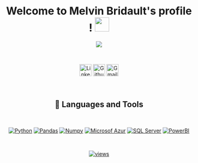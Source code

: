 <h1 align="center">
  Welcome to Melvin Bridault's profile !
  <img src="https://media.giphy.com/media/hvRJCLFzcasrR4ia7z/giphy.gif" width="38">
</h1>

<p align="center">
  <a href="https://github.com/DenverCoder1/readme-typing-svg"><img src="https://readme-typing-svg.herokuapp.com?color=%23F75C7E&size=22&center=true&vCenter=true&lines=Data+analyst+junior;Passionate+about+data+science;Always+learning+new+things"></a>
</p>
<br>
<p align="center">
  <a href="https://www.linkedin.com/in/melvin-bridault/"><img width="32px" alt="LinkedIn logo" title="LinkedIn"src="https://www.iconsdb.com/icons/preview/color/F75C7E/linkedin-4-xxl.png"/></a>
  <a href="https://github.com/MelvinBridault"><img width="32px" alt="Github logo" title="Github" src="https://www.iconsdb.com/icons/preview/color/F75C7E/github-9-xxl.png"/></a>
  <a href="mailto:melvin.bridault@gmail.com"><img width="32px" alt="Gmail logo" title="Gmail" src="https://www.iconsdb.com/icons/preview/color/F75C7E/message-xxl.png"/></a>
</p>
<br>
<h2 align="center">
🔧 Languages and Tools
</h2>
<br>
<p align="center">
  <a href="#"><img alt="Python" src="https://img.shields.io/badge/Python-FFD43B?style=for-the-badge&logo=python&logoColor=blue"></a>
  <a href="#"><img alt="Pandas" src="https://img.shields.io/badge/Pandas-2C2D72?style=for-the-badge&logo=pandas&logoColor=white"></a>
  <a href="#"><img alt="Numpy" src="https://img.shields.io/badge/Numpy-777BB4?style=for-the-badge&logo=numpy&logoColor=white"></a>
  <a href="#"><img alt="Microsof Azur" src="https://img.shields.io/badge/microsoft%20azure-0089D6?style=for-the-badge&logo=microsoft-azure&logoColor=white"></a>
  <a href="#"><img alt="SQL Server" src="https://img.shields.io/badge/Microsoft_SQL_Server-CC2927?style=for-the-badge&logo=microsoft-sql-server&logoColor=white"></a>
  <a href="#"><img alt="PowerBI" src="https://img.shields.io/badge/PowerBI-F2C811?style=for-the-badge&logo=Power%20BI&logoColor=white"></a>
</p>
<br>
<p align="center">                                                                                                                      
  <a href="https://komarev.com/ghpvc/?username=MelvinBridault&style=plastic&color=F75C7E">
    <img alt="views" title="GitHub profile views" src="https://komarev.com/ghpvc/?username=MelvinBridault&style=plastic&color=F75C7E"/></a>
</p>
